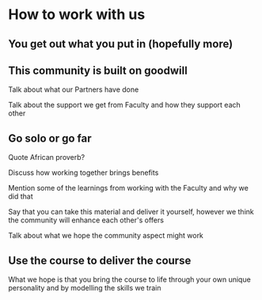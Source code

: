 # How to work with us

## You get out what you put in (hopefully more)


## This community is built on goodwill

Talk about what our Partners have done

Talk about the support we get from Faculty and how they support each other

## Go solo or go far

Quote African proverb?

Discuss how working together brings benefits

Mention some of the learnings from working with the Faculty and why we did that

Say that you can take this material and deliver it yourself, however we think the community will enhance each other's offers

Talk about what we hope the community aspect might work

## Use the course to deliver the course

What we hope is that you bring the course to life through your own unique personality and by modelling the skills we train